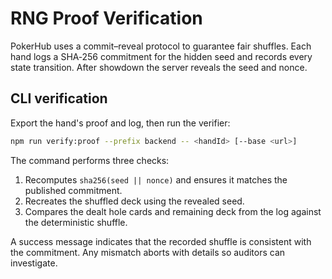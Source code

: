 # RNG Proof Verification

PokerHub uses a commit–reveal protocol to guarantee fair shuffles. Each hand logs a SHA‑256 commitment for the hidden seed and records every state transition. After showdown the server reveals the seed and nonce.

## CLI verification

Export the hand's proof and log, then run the verifier:

```sh
npm run verify:proof --prefix backend -- <handId> [--base <url>]
```

The command performs three checks:

1. Recomputes `sha256(seed || nonce)` and ensures it matches the published commitment.
2. Recreates the shuffled deck using the revealed seed.
3. Compares the dealt hole cards and remaining deck from the log against the deterministic shuffle.

A success message indicates that the recorded shuffle is consistent with the commitment. Any mismatch aborts with details so auditors can investigate.
